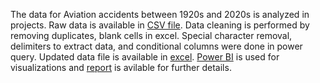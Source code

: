 The data for Aviation accidents between 1920s and 2020s is analyzed in projects. 
Raw data is available in [CSV file](https://github.com/rsgilltc/Aviation-Accidents/edit/main/README.md#:~:text=aviation%2Daccident%2D-,data,-%2D2023%2D05%2D16.csv).
Data cleaning is performed by removing duplicates, blank cells in excel.
Special character removal, delimiters to extract data, and conditional columns were done in power query.
Updated data file is available in [excel](https://github.com/rsgilltc/Aviation-Accidents/edit/main/README.md#:~:text=aviation%2Daccident%2Ddata%2D-,2023,-%2D05%2D16%2DRG%2DFor%20PQ.xlsx).
[Power BI](https://github.com/rsgilltc/Aviation-Accidents/blob/main/Global%20Aircraft%20Accidents.pdf) is used for visualizations
and [report](https://github.com/rsgilltc/Aviation-Accidents/blob/main/Aviation%20Accidents%20Data%20Analysis%20Report.pdf) is avilable for further details.
